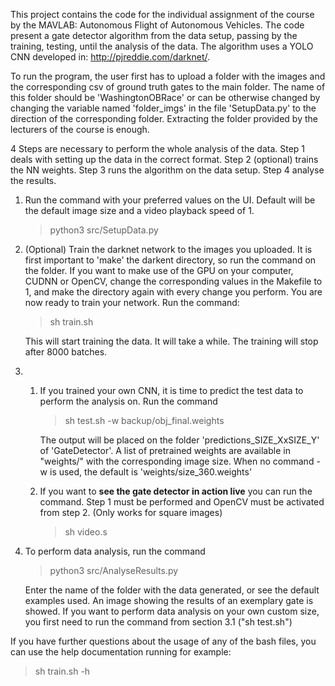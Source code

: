 This project contains the code for the individual assignment of the course by 
the MAVLAB: Autonomous Flight of Autonomous Vehicles. The code present a gate 
detector algorithm from the data setup, passing by the training, testing, until
the analysis of the data. The algorithm uses a YOLO CNN developed in: 
http://pjreddie.com/darknet/.

To run the program, the user first has to upload a folder with the images and 
the corresponding csv of ground truth gates to the main folder. The name of this
folder should be 'WashingtonOBRace' or can be otherwise changed by changing the 
variable named 'folder_imgs' in the file 'SetupData.py' to the direction of the 
corresponding folder. Extracting the folder provided by the lecturers of the 
course is enough.


4 Steps are necessary to perform the whole analysis of the data. Step 1 deals 
with setting up the data in the correct format. Step 2 (optional) trains the 
NN weights. Step 3 runs the algorithm on the data setup. Step 4 analyse the 
results.

1. Run the command with your preferred values on the UI. Default will be the 
default image size and a video playback speed of 1.

    >python3 src/SetupData.py

2. (Optional) Train the darknet network to the images you uploaded. It is first 
important to 'make' the darkent directory, so run the command on the folder. If 
you want to make use of the GPU on your computer, CUDNN or OpenCV, change the 
corresponding values in the Makefile to 1, and make the directory again with 
every change you perform. You are now ready to train your network. Run the 
command:

    >sh train.sh

    This will start training the data. It will take a while. The training will 
    stop after 8000 batches.


3. 1. If you trained your own CNN, it is time to predict the test data to 
perform the analysis on. Run the command 
        >sh test.sh -w backup/obj_final.weights
    
        The output will be placed on the folder 'predictions_SIZE_XxSIZE_Y' of 
        'GateDetector'. A list of pretrained weights are available in "weights/" 
        with the corresponding image size. When no command -w is used, the 
        default is 'weights/size_360.weights'

    2. If you want to **see the gate detector in action live** you can run the 
   command. Step 1 must be performed and OpenCV must be activated from step 2.
   (Only works for square images)
        >sh video.s

4. To perform data analysis, run the command
    >python3 src/AnalyseResults.py

    Enter the name of the folder with the data generated, or see the default 
    examples used. An image showing the results of an exemplary gate is showed.
    If you want to perform data analysis on your own custom size, you first need
    to run the command from section 3.1 ("sh test.sh")

If you have further questions about the usage of any of the bash files, you can 
use the help documentation running for example:
>sh train.sh -h